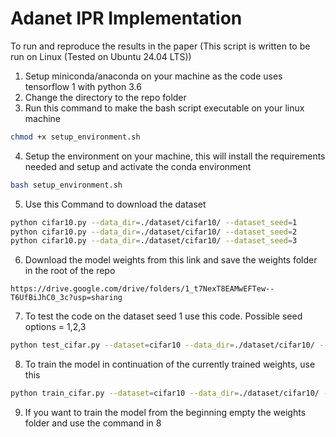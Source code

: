 # Adanet IPR Implementation

To run and reproduce the results in the paper (This script is written to be run on Linux (Tested on Ubuntu 24.04 LTS))
1. Setup miniconda/anaconda on your machine as the code uses tensorflow 1 with python 3.6
2. Change the directory to the repo folder
3. Run this command to make the bash script executable on your linux machine
```bash
chmod +x setup_environment.sh
```
4. Setup the environment on your machine, this will install the requirements needed and setup and activate the conda environment
``` bash
bash setup_environment.sh
```
5. Use this Command to download the dataset
```bash
python cifar10.py --data_dir=./dataset/cifar10/ --dataset_seed=1
python cifar10.py --data_dir=./dataset/cifar10/ --dataset_seed=2
python cifar10.py --data_dir=./dataset/cifar10/ --dataset_seed=3

```
6. Download the model weights from this link and save the weights folder in the root of the repo
```
https://drive.google.com/drive/folders/1_t7NexT8EAMwEFTew--T6UfBiJhC0_3c?usp=sharing
```
7. To test the code on the dataset seed 1 use this code. Possible seed options = 1,2,3
```bash
python test_cifar.py --dataset=cifar10 --data_dir=./dataset/cifar10/ --log_dir=./weights/ --dataset_seed=1
```

8. To train the model in continuation of the currently trained weights, use this
``` bash
python train_cifar.py --dataset=cifar10 --data_dir=./dataset/cifar10/ --log_dir=./weights/ --num_epochs=200 --epoch_decay_start=1500 --aug_flip=True --aug_trans=True --dataset_seed=1
```

9. If you want to train the model from the beginning empty the weights folder and use the command in 8